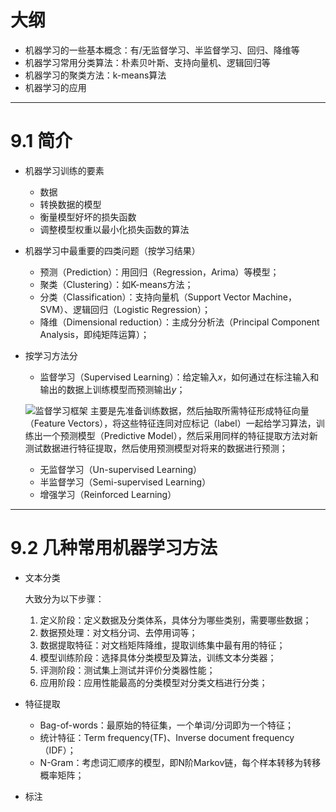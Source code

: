 # 大纲

- 机器学习的一些基本概念：有/无监督学习、半监督学习、回归、降维等
- 机器学习常用分类算法：朴素贝叶斯、支持向量机、逻辑回归等
- 机器学习的聚类方法：k-means算法
- 机器学习的应用

---

# 9.1 简介

- 机器学习训练的要素

	- 数据
	- 转换数据的模型
	- 衡量模型好坏的损失函数
	- 调整模型权重以最小化损失函数的算法

- 机器学习中最重要的四类问题（按学习结果）

	- 预测（Prediction）：用回归（Regression，Arima）等模型；
	- 聚类（Clustering）：如K-means方法；
	- 分类（Classification）：支持向量机（Support Vector Machine，SVM）、逻辑回归（Logistic Regression）；
	- 降维（Dimensional reduction）：主成分分析法（Principal Component Analysis，即纯矩阵运算）；

- 按学习方法分
	
	- 监督学习（Supervised Learning）：给定输入$x$，如何通过在标注输入和输出的数据上训练模型而预测输出$y$；
	
	![监督学习框架](https://i.loli.net/2019/09/02/gAG3jl1HqFVnMdy.png)
	主要是先准备训练数据，然后抽取所需特征形成特征向量（Feature Vectors），将这些特征连同对应标记（label）一起给学习算法，训练出一个预测模型（Predictive Model），然后采用同样的特征提取方法对新测试数据进行特征提取，然后使用预测模型对将来的数据进行预测；

	- 无监督学习（Un-supervised Learning）
	- 半监督学习（Semi-supervised Learning）
	- 增强学习（Reinforced Learning）

---

# 9.2 几种常用机器学习方法

- 文本分类

	大致分为以下步骤：

	1. 定义阶段：定义数据及分类体系，具体分为哪些类别，需要哪些数据；
	2. 数据预处理：对文档分词、去停用词等；
	3. 数据提取特征：对文档矩阵降维，提取训练集中最有用的特征；
	4. 模型训练阶段：选择具体分类模型及算法，训练文本分类器；
	5. 评测阶段：测试集上测试并评价分类器性能；
	6. 应用阶段：应用性能最高的分类模型对分类文档进行分类；

- 特征提取

	- Bag-of-words：最原始的特征集，一个单词/分词即为一个特征；
	- 统计特征：Term frequency(TF)、Inverse document frequency（IDF）；
	- N-Gram：考虑词汇顺序的模型，即N阶Markov链，每个样本转移为转移概率矩阵；

- 标注


